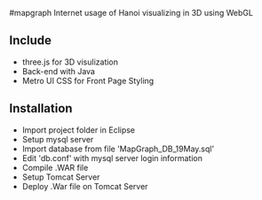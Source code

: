 #mapgraph
Internet usage of Hanoi visualizing in 3D using WebGL

## Include
* three.js for 3D visulization
* Back-end with Java
* Metro UI CSS for Front Page Styling

## Installation
* Import project folder in Eclipse
* Setup mysql server
* Import database from file 'MapGraph_DB_19May.sql'
* Edit 'db.conf' with mysql server login information
* Compile .WAR file
* Setup Tomcat Server
* Deploy .War file on Tomcat Server

